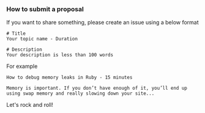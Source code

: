 ### How to submit a proposal
If you want to share something, please create an issue using a below format
```
# Title
Your topic name - Duration

# Description
Your description is less than 100 words
```
For example
```
How to debug memory leaks in Ruby - 15 minutes

Memory is important. If you don’t have enough of it, you’ll end up using swap memory and really slowing down your site...
```

Let's rock and roll!
